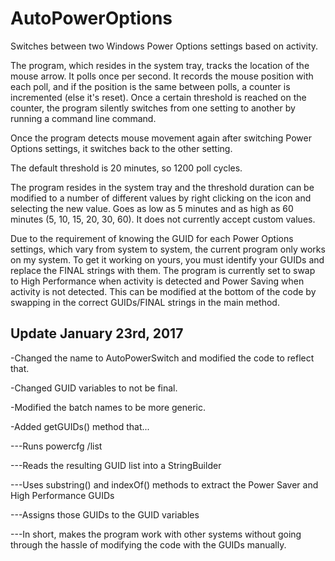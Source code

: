 # AutoPowerOptions
Switches between two Windows Power Options settings based on activity.

The program, which resides in the system tray, tracks the location of the mouse arrow. It polls once per second. It records the mouse position with each poll, and if the position is the same between polls, a counter is incremented (else it's reset). Once a certain threshold is reached on the counter, the program silently switches from one setting to another by running a command line command.

Once the program detects mouse movement again after switching Power Options settings, it switches back to the other setting.

The default threshold is 20 minutes, so 1200 poll cycles.

The program resides in the system tray and the threshold duration can be modified to a number of different values by right clicking on the icon and selecting the new value. Goes as low as 5 minutes and as high as 60 minutes (5, 10, 15, 20, 30, 60). It does not currently accept custom values.

Due to the requirement of knowing the GUID for each Power Options settings, which vary from system to system, the current program only works on my system. To get it working on yours, you must identify your GUIDs and replace the FINAL strings with them. The program is currently set to swap to High Performance when activity is detected and Power Saving when activity is not detected. This can be modified at the bottom of the code by swapping in the correct GUIDs/FINAL strings in the main method.

Update January 23rd, 2017
-----
-Changed the name to AutoPowerSwitch and modified the code to reflect that.

-Changed GUID variables to not be final.

-Modified the batch names to be more generic.

-Added getGUIDs() method that...

---Runs powercfg /list

---Reads the resulting GUID list into a StringBuilder

---Uses substring() and indexOf() methods to extract the Power Saver and High Performance GUIDs

---Assigns those GUIDs to the GUID variables

---In short, makes the program work with other systems without going through the hassle of modifying the code with the GUIDs manually.
